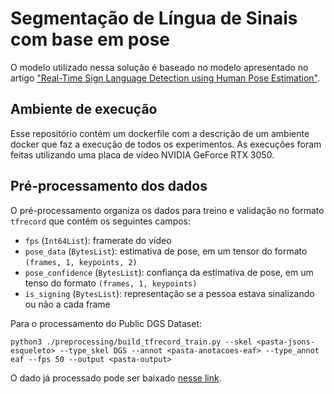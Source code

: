 # Segmentação de Língua de Sinais com base em pose

O modelo utilizado nessa solução é baseado no modelo apresentado no artigo ["Real-Time Sign Language Detection using Human Pose Estimation"](https://slrtp.com/papers/full_papers/SLRTP.FP.04.017.paper.pdf).


## Ambiente de execução

Esse repositório contém um dockerfile com a descrição de um ambiente docker que faz a execução de todos os experimentos. As execuções foram feitas utilizando uma placa de vídeo NVIDIA GeForce RTX 3050.

## Pré-processamento dos dados

O pré-processamento organiza os dados para treino e validação no formato `tfrecord` que contém os seguintes campos:
- `fps` (`Int64List`): framerate do vídeo
- `pose_data` (`BytesList`): estimativa de pose, em um tensor do formato `(frames, 1, keypoints, 2)`
-  `pose_confidence` (`BytesList`): confiança da estimativa de pose, em um tenso do formato `(frames, 1, keypoints)`
- `is_signing` (`BytesList`): representação se a pessoa estava sinalizando ou não a cada frame

Para o processamento do Public DGS Dataset:

`python3 ./preprocessing/build_tfrecord_train.py --skel <pasta-jsons-esqueleto> --type_skel DGS --annot <pasta-anotacoes-eaf> --type_annot eaf --fps 50 --output <pasta-output>`

O dado já processado pode ser baixado [nesse link](https://ufmgbr-my.sharepoint.com/:u:/g/personal/jessicalfr_ufmg_br/EYH2wSRK-SRFt0RWwLlWSAwB5IkzGeejgO2SU5ruBVRsEg?e=1GkHKF).